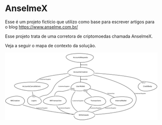 # AnselmeX

Esse é um projeto fictício que utilizo como base para escrever artigos para o blog https://www.anselme.com.br/

Esse projeto trata de uma corretora de criptomoedas chamada AnselmeX.

Veja a seguir o mapa de contexto da solução.

![Mapa de contexto da corretora AnselmeX](/src-gen/contextmap.gerenal_ContextMap.png "Mapa de Contexto")